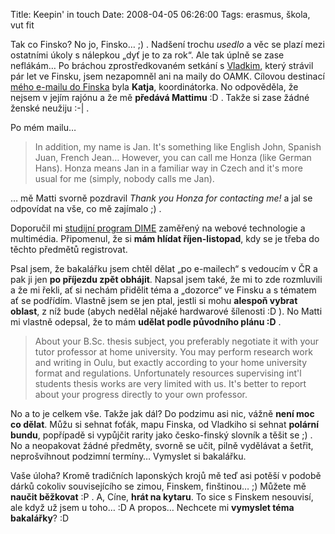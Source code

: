 Title: Keepin' in touch
Date: 2008-04-05 06:26:00
Tags: erasmus, škola, vut fit

Tak co Finsko? No jo, Finsko… ;) . Nadšení trochu *usedlo* a věc se
plazí mezi ostatními úkoly s nálepkou „dyť je to za rok“. Ale tak
úplně se zase neflákám… Po bráchou zprostředkovaném setkání
s [Vladkim](http://www.linkedin.com/in/vladki), který strávil pár
let ve Finsku, jsem nezapomněl ani na maily do OAMK. Cílovou
destinací
[mého e-mailu do Finska](http://blog.javorek.net/2008/02/27/prvni-krucky-do-oulu/)
byla **Katja**, koordinátorka. No odpověděla, že nejsem v jejím
rajónu a že mě **předává Mattimu** :D . Takže si zase žádné ženské
neužiju :-| .

Po mém mailu…

> In addition, my name is Jan. It's something like English John,
> Spanish Juan, French Jean… However, you can call me Honza (like
> German Hans). Honza means Jan in a familiar way in Czech and
> it's more usual for me (simply, nobody calls me Jan).

… mě Matti svorně pozdravil *Thank you Honza for contacting me!* a
jal se odpovídat na vše, co mě zajímalo ;) .

Doporučil mi
[studijní program DIME](http://www.oamk.fi/tekniikka/english/studies/non-degree_studies/dime/)
zaměřený na webové technologie a multimédia. Připomenul, že si
**mám hlídat říjen-listopad**, kdy se je třeba do těchto předmětů
registrovat.

Psal jsem, že bakalářku jsem chtěl dělat „po e-mailech“ s vedoucím
v ČR a pak ji jen **po příjezdu zpět obhájit**. Napsal jsem také,
že mi to zde rozmluvili a že mi řekli, ať si nechám přidělit téma a
„dozorce“ ve Finsku a s tématem ať se podřídím. Vlastně jsem se jen
ptal, jestli si mohu **alespoň vybrat oblast**, z níž bude (abych
nedělal nějaké hardwarové šílenosti :D ). No Matti mi vlastně
odepsal, že to mám **udělat podle původního plánu :D** .

> About your B.Sc. thesis subject, you preferably negotiate it with
> your tutor professor at home university. You may perform research
> work and writing in Oulu, but exactly according to your home
> university format and regulations. Unfortunately resources
> supervising int'l students thesis works are very limited with us.
> It's better to report about your progress directly to your own
> professor.

No a to je celkem vše. Takže jak dál? Do podzimu asi nic, vážně
**není moc co dělat**. Můžu si sehnat foťák, mapu Finska, od
Vladkiho si sehnat **polární bundu**, popřípadě si vypůjčit rarity
jako česko-finský slovník a těšit se ;) . No a neopakovat žádné
předměty, svorně se učit, pilně vydělávat a šetřit, neprošvihnout
podzimní termíny… Vymyslet si bakalářku.

Vaše úloha? Kromě tradičních laponských krojů mě teď asi potěší
v podobě dárků cokoliv souvisejícího se zimou, Finskem, finštinou…
;) Můžete mě **naučit běžkovat** :P . A, Cíne, **hrát na kytaru**.
To sice s Finskem nesouvisí, ale když už jsem u toho… :D A propos…
Nechcete mi **vymyslet téma bakalářky**? :D